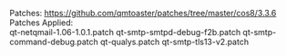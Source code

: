 Patches: https://github.com/qmtoaster/patches/tree/master/cos8/3.3.6<br>
Patches Applied:<br>
qt-netqmail-1.06-1.0.1.patch
qt-smtp-smtpd-debug-f2b.patch
qt-smtp-command-debug.patch
qt-qualys.patch
qt-smtp-tls13-v2.patch
